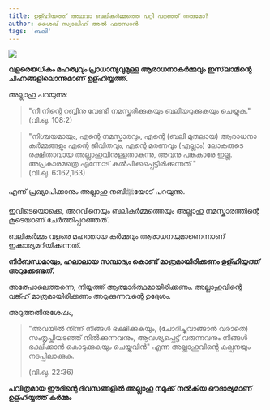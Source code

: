 ```yaml
---
title: ഉള്ഹിയത്ത് അഥവാ ബലികർമ്മത്തെ പറ്റി പറഞ്ഞ് തരുമോ? 
author: ശൈഖ് സ്വാലിഹ് അൽ ഫൗസാൻ
tags: 'ബലി'
---
```


![](https://ichef.bbci.co.uk/news/976/cpsprodpb/C271/production/_98677794_gettyimages-486869012.jpg)

 **വളരെയധികം മഹത്വവും പ്രാധാന്യവുമുള്ള ആരാധനാകർമ്മവും ഇസ്‌ലാമിന്റെ ചിഹ്നങ്ങളിലൊന്നുമാണ് ഉള്ഹിയ്യത്ത്.**
   

അല്ലാഹു പറയുന്നു: 
> "നീ നിന്റെ റബ്ബിനു വേണ്ടി നമസ്കരിക്കുകയും
> ബലിയറുക്കുകയും ചെയ്യുക."   
>(വി.ഖു. 108:2)  

>  "നിശ്ചയമായും, എന്റെ നമസ്കാരവും, എന്റെ (ബലി മുതലായ) ആരാധനാ
> കര്‍മ്മങ്ങളും എന്റെ ജീവിതവും, എന്റെ മരണവും (എല്ലാം) ലോകരുടെ രക്ഷിതാവായ
> അല്ലാഹുവിനുള്ളതാകുന്നു, അവനു പങ്കുകാരേ ഇല്ല. അപ്രകാരമത്രെ എന്നോട്
> കല്‍പിക്കപ്പെട്ടിരിക്കുന്നത് "  
> (വി.ഖു. 6:162,163)

എന്ന് പ്രഖ്യാപിക്കാനും അല്ലാഹു നബിﷺയോട് പറയുന്നു.
  


ഇവിടെയൊക്കെ, അറവിനെയും ബലികർമ്മത്തെയും അല്ലാഹു നമസ്കാരത്തിന്റെ കൂടെയാണ് ചേർത്തിപ്പറഞ്ഞത്.

ബലികർമ്മം വളരെ മഹത്തായ കർമ്മവും ആരാധനയുമാണെന്നാണ് ഇക്കാര്യമറിയിക്കുന്നത്.
  

**നിർബന്ധമായും, ഹലാലായ സമ്പാദ്യം കൊണ്ട് മാത്രമായിരിക്കണം ഉള്ഹിയ്യത്ത് അറുക്കേണ്ടത്.**
  

 അത്പോലെത്തന്നെ, നിയ്യത്ത് ആത്മാർത്ഥമായിരിക്കണം. അല്ലാഹുവിന്റെ വജ്ഹ് മാത്രമായിരിക്കണം അറുക്കുന്നവന്റെ ഉദ്ദേശം. 
    

അറുത്തതിനുശേഷം,  
> "അവയില്‍ നിന്ന് നിങ്ങള്‍ ഭക്ഷിക്കുകയും,
> (ചോദിച്ചുവാങ്ങാന്‍ വരാതെ) സംതൃപ്തിയടഞ്ഞ് നില്‍ക്കുന്നവനും,
> ആവശ്യപ്പെട്ട് വരുന്നവനും നിങ്ങൾ ഭക്ഷിക്കാന്‍ കൊടുക്കുകയും ചെയ്യുവിന്‍"
> എന്ന അല്ലാഹുവിന്റെ കല്പനയും നടപ്പിലാക്കുക.
> 
> (വി.ഖു. 22:36)

 

**പവിത്രമായ ഈദിന്റെ ദിവസങ്ങളിൽ അല്ലാഹു നമുക്ക് നൽകിയ ഔദാര്യമാണ് ഉള്ഹിയ്യത്ത് കർമ്മം**